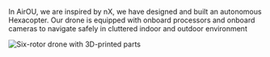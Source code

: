 In AirOU, we are inspired by nX, we have designed and built an autonomous Hexacopter. Our drone is equipped with onboard processors and onboard cameras to navigate safely in  cluttered indoor and outdoor environment

![Six-rotor drone with 3D-printed parts](/assets/images/drone.jpeg)

